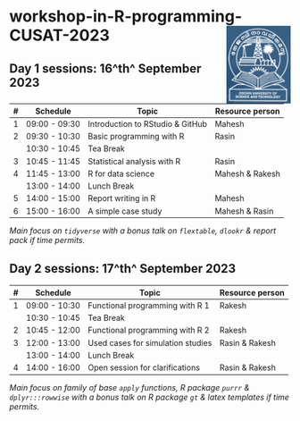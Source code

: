 # workshop-in-R-programming-CUSAT-2023 <img src="logo_CUSAT.png" align="right" height="139" />

## Day 1 sessions: 16^th^ September 2023

| \#  | Schedule      | Topic                            | Resource person |
|-----|---------------|----------------------------------|-----------------|
| 1   | 09:00 - 09:30 | Introduction to RStudio & GitHub | Mahesh          |
| 2   | 09:30 - 10:30 | Basic programming with R         | Rasin           |
|     | 10:30 - 10:45 | Tea Break                        |                 |
| 3   | 10:45 - 11:45 | Statistical analysis with R      | Rasin           |
| 4   | 11:45 - 13:00 | R for data science               | Mahesh & Rakesh |
|     | 13:00 - 14:00 | Lunch Break                      |                 |
| 5   | 14:00 - 15:00 | Report writing in R              | Mahesh          |
| 6   | 15:00 - 16:00 | A simple case study              | Mahesh & Rasin  |

*Main focus on `tidyverse` with a bonus talk on `flextable`, `dlookr` & report pack if time permits.*

## Day 2 sessions: 17^th^ September 2023

| #   | Schedule      | Topic                             | Resource person |
|-----|---------------|-----------------------------------|-----------------|
| 1   | 09:00 - 10:30 | Functional programming with R 1   | Rakesh          |
|     | 10:30 - 10:45 | Tea Break                         |                 |
| 2   | 10:45 - 12:00 | Functional programming with R 2   | Rakesh          |
| 3   | 12:00 - 13:00 | Used cases for simulation studies | Rasin & Rakesh  |
|     | 13:00 - 14:00 | Lunch Break                       |                 |
| 4   | 14:00 - 16:00 | Open session for clarifications   | Rasin & Rakesh  |

*Main focus on family of base `apply` functions, R package `purrr` & `dplyr:::rowwise` with a bonus talk on R package `gt` & latex templates if time permits.*

